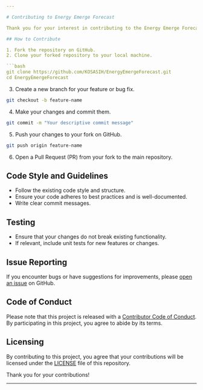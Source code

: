 ```yaml
---

# Contributing to Energy Emerge Forecast

Thank you for your interest in contributing to the Energy Emerge Forecast project! We welcome contributions from the community to help make this project better. Before getting started, please take a moment to review the guidelines outlined below.

## How to Contribute

1. Fork the repository on GitHub.
2. Clone your forked repository to your local machine.

```bash
git clone https://github.com/KOSASIH/EnergyEmergeForecast.git
cd EnergyEmergeForecast
```

3. Create a new branch for your feature or bug fix.

```bash
git checkout -b feature-name
```

4. Make your changes and commit them.

```bash
git commit -m "Your descriptive commit message"
```

5. Push your changes to your fork on GitHub.

```bash
git push origin feature-name
```

6. Open a Pull Request (PR) from your fork to the main repository.

## Code Style and Guidelines

- Follow the existing code style and structure.
- Ensure your code adheres to best practices and is well-documented.
- Write clear commit messages.

## Testing

- Ensure that your changes do not break existing functionality.
- If relevant, include unit tests for new features or changes.

## Issue Reporting

If you encounter bugs or have suggestions for improvements, please [open an issue](https://github.com/EnergyEmergeForecast/EnergyEmergeForecast/issues) on GitHub.

## Code of Conduct

Please note that this project is released with a [Contributor Code of Conduct](CODE_OF_CONDUCT.md). By participating in this project, you agree to abide by its terms.

## Licensing

By contributing to this project, you agree that your contributions will be licensed under the [LICENSE](LICENSE) file of this repository.

Thank you for your contributions!

---
```


